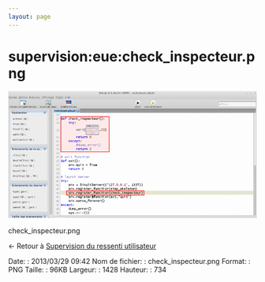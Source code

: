 ```yaml
---
layout: page
---
```


supervision:eue:check\_inspecteur.png
=====================================

[![check\_inspecteur.png](../../../assets/media/supervision/eue/check_inspecteur.png@cache=&w=900&h=462 "check_inspecteur.png")](../../../assets/media/supervision/eue/check_inspecteur.png@cache= "Afficher le fichier original")

check\_inspecteur.png

← Retour à [Supervision du ressenti
utilisateur](../../../supervision/eue/start.html "supervision:eue:start")

Date:
:   2013/03/29 09:42
Nom de fichier:
:   check\_inspecteur.png
Format:
:   PNG
Taille:
:   96KB
Largeur:
:   1428
Hauteur:
:   734

